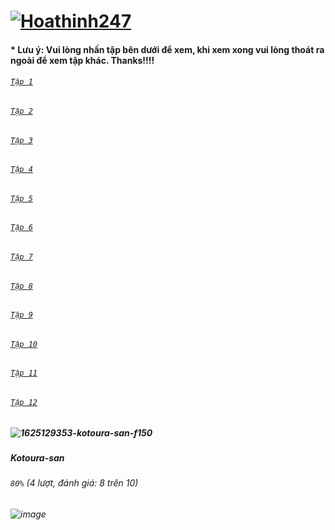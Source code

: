 # [![Hoathinh247](https://user-images.githubusercontent.com/75318518/141947432-f818d463-e399-4827-9d0d-1c5385968d8e.png)](https://admin1509.github.io/hoathinh247tv.com/)
#### * Lưu ý: Vui lòng nhấn tập bên dưới để xem, khi xem xong vui lòng thoát ra ngoài để xem tập khác. Thanks!!!!

###### [`Tập 1`](https://bitly.com/3cgzBcN)
###### [`Tập 2`](https://bitly.com/3wRWugn)
###### [`Tập 3`](https://bitly.com/3qHfs89)
###### [`Tập 4`](https://bitly.com/3FoK9Dp)
###### [`Tập 5`](https://bitly.com/3ciM3ss)
###### [`Tập 6`](https://bitly.com/3nkCWOh)
###### [`Tập 7`](https://bitly.com/3qF3Mmv)
###### [`Tập 8`](https://bitly.com/3owHbWn)
###### [`Tập 9`](https://bitly.com/3CkHEjs)
###### [`Tập 10`](https://bitly.com/3x43sit)
###### [`Tập 11`](https://bitly.com/3Hn3XZH)
###### [`Tập 12`](https://bitly.com/3ceQowT)

##### ![1625129353-kotoura-san-f150](https://user-images.githubusercontent.com/75318518/141957492-1963f7c4-08c9-4076-aaad-7b35623865d3.jpg)
##### Kotoura-san
###### `80%` (4 lượt, đánh giá: 8 trên 10)
###### ![image](https://user-images.githubusercontent.com/75318518/141958051-0550a1f0-fb55-4a9c-beca-08cbfc64eb9a.png)

